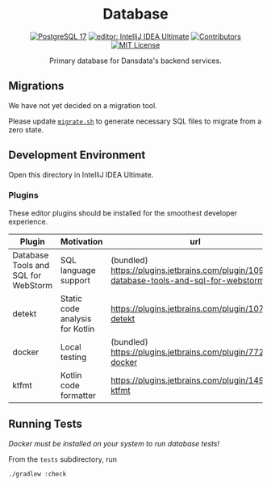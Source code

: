 <h1 align="center">
  Database
</h1>

<p align="center">
  <a href="https://postgresql.org/"><img alt="PostgreSQL 17" src="https://img.shields.io/badge/PostgreSQL-17-blue"></a>
  <a href="https://www.jetbrains.com/idea/"><img alt="editor: IntelliJ IDEA Ultimate" src="https://img.shields.io/badge/editor-IntelliJ_IDEA_Ultimate-black"></a>
  <a href="#contributors"><img alt="Contributors" src="https://img.shields.io/github/contributors/dansdata-se/dansdata?color=0e0c33" /></a>
  <a href="./LICENSE"><img src="https://img.shields.io/badge/license-MIT-green.svg" alt="MIT License" /></a>
</a>

<p align="center">
  Primary database for Dansdata's backend services.
</p>

## Migrations

We have not yet decided on a migration tool.

Please update [`migrate.sh`](migrate.sh) to generate necessary SQL files to migrate from a zero state.

## Development Environment

Open this directory in IntelliJ IDEA Ultimate.

### Plugins

These editor plugins should be installed for the smoothest developer experience.

| Plugin                              | Motivation                      | url                                                                                        |
| ----------------------------------- | ------------------------------- | ------------------------------------------------------------------------------------------ |
| Database Tools and SQL for WebStorm | SQL language support            | (bundled) <https://plugins.jetbrains.com/plugin/10925-database-tools-and-sql-for-webstorm> |
| detekt                              | Static code analysis for Kotlin | <https://plugins.jetbrains.com/plugin/10761-detekt>                                        |
| docker                              | Local testing                   | (bundled) <https://plugins.jetbrains.com/plugin/7724-docker>                               |
| ktfmt                               | Kotlin code formatter           | <https://plugins.jetbrains.com/plugin/14912-ktfmt>                                         |

## Running Tests

_Docker must be installed on your system to run database tests!_

From the `tests` subdirectory, run

```bash
./gradlew :check
```
